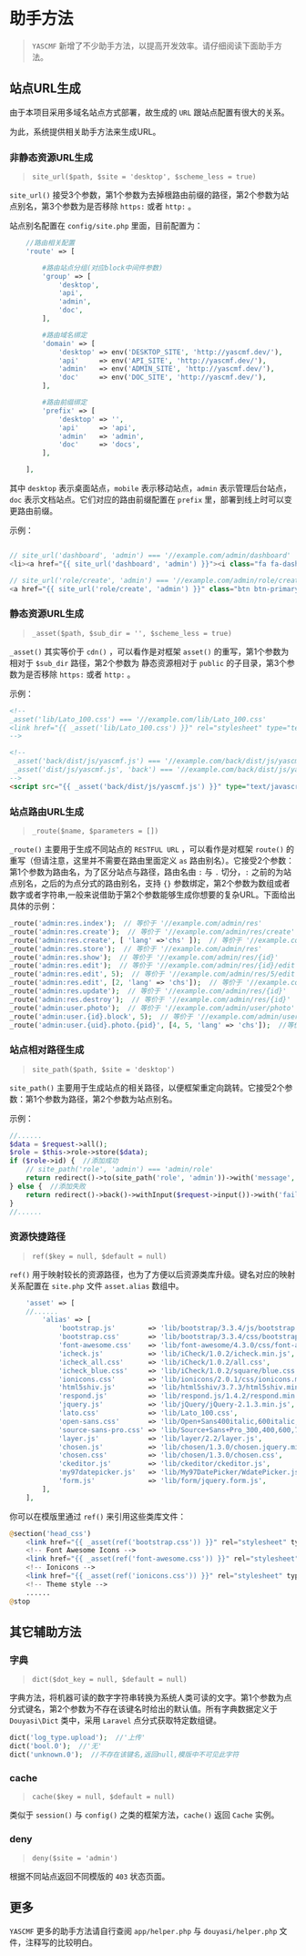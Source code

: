 # 助手方法

>   `YASCMF` 新增了不少助手方法，以提高开发效率。请仔细阅读下面助手方法。

## 站点URL生成

由于本项目采用多域名站点方式部署，故生成的 `URL` 跟站点配置有很大的关系。

为此，系统提供相关助手方法来生成URL。

### 非静态资源URL生成

>   `site_url($path, $site = 'desktop', $scheme_less = true)`

`site_url()` 接受3个参数，第1个参数为去掉根路由前缀的路径，第2个参数为站点别名，第3个参数为是否移除 `https:` 或者 `http:` 。

站点别名配置在 `config/site.php` 里面，目前配置为：

```php
    //路由相关配置
    'route' => [

        #路由站点分组(对应block中间件参数)
        'group' => [
            'desktop',
            'api',
            'admin',
            'doc',
        ],

        #路由域名绑定
        'domain' => [
            'desktop' => env('DESKTOP_SITE', 'http://yascmf.dev/'),
            'api'     => env('API_SITE', 'http://yascmf.dev/'),
            'admin'   => env('ADMIN_SITE', 'http://yascmf.dev/'),
            'doc'     => env('DOC_SITE', 'http://yascmf.dev/'),
        ],

        #路由前缀绑定
        'prefix' => [
            'desktop' => '',
            'api'     => 'api',
            'admin'   => 'admin',
            'doc'     => 'docs',
        ],

    ],
```

其中 `desktop` 表示桌面站点，`mobile` 表示移动站点，`admin` 表示管理后台站点，`doc` 表示文档站点。它们对应的路由前缀配置在 `prefix` 里，部署到线上时可以变更路由前缀。

示例：

```php

// site_url('dashboard', 'admin') === '//example.com/admin/dashboard'
<li><a href="{{ site_url('dashboard', 'admin') }}"><i class="fa fa-dashboard"></i> 主页</a></li>

// site_url('role/create', 'admin') === '//example.com/admin/role/create'
<a href="{{ site_url('role/create', 'admin') }}" class="btn btn-primary margin-bottom">新增角色</a>

```

### 静态资源URL生成

>   `_asset($path, $sub_dir = '', $scheme_less = true)`

`_asset()` 其实等价于 `cdn()` ，可以看作是对框架 `asset()` 的重写，第1个参数为相对于 `$sub_dir` 路径，第2个参数为 静态资源相对于 `public` 的子目录，第3个参数为是否移除 `https:` 或者 `http:` 。

示例：

```html
<!--
_asset('lib/Lato_100.css') === '//example.com/lib/Lato_100.css'
<link href="{{ _asset('lib/Lato_100.css') }}" rel="stylesheet" type="text/css" />
-->

<!--
 _asset('back/dist/js/yascmf.js') === '//example.com/back/dist/js/yascmf.js'
 _asset('dist/js/yascmf.js', 'back') === '//example.com/back/dist/js/yascmf.js'
-->
<script src="{{ _asset('back/dist/js/yascmf.js') }}" type="text/javascript"></script>
```

### 站点路由URL生成

>   `_route($name, $parameters = [])`

`_route()` 主要用于生成不同站点的 `RESTFUL URL` ，可以看作是对框架 `route()` 的重写（但请注意，这里并不需要在路由里面定义 `as` 路由别名）。它接受2个参数：第1个参数为路由名，为了区分站点与路径，路由名由 `:` 与 `.` 切分，`:` 之前的为站点别名，之后的为点分式的路由别名，支持 `{}` 参数绑定，第2个参数为数组或者数字或者字符串,一般来说借助于第2个参数能够生成你想要的复杂URL。下面给出具体的示例：

```php
_route('admin:res.index');  // 等价于 '//example.com/admin/res'
_route('admin:res.create');  // 等价于 '//example.com/admin/res/create'
_route('admin:res.create', [ 'lang' =>'chs' ]);  // 等价于 '//example.com/admin/res/create?lang=chs'
_route('admin:res.store');  // 等价于 '//example.com/admin/res'
_route('admin:res.show');  // 等价于 '//example.com/admin/res/{id}'
_route('admin:res.edit');  // 等价于 '//example.com/admin/res/{id}/edit'
_route('admin:res.edit', 5);  // 等价于 '//example.com/admin/res/5/edit'
_route('admin:res.edit', [2, 'lang' => 'chs']);  // 等价于 '//example.com/admin/res/2/edit?lang=chs'
_route('admin:res.update');  // 等价于 '//example.com/admin/res/{id}'
_route('admin:res.destroy');  // 等价于 '//example.com/admin/res/{id}'
_route('admin:user.photo');  // 等价于 '//example.com/admin/user/photo'
_route('admin:user.{id}.block', 5);  // 等价于 '//example.com/admin/user/5/block'
_route('admin:user.{uid}.photo.{pid}', [4, 5, 'lang' => 'chs']);  //等价于 '//example.com/admin/user/4/photo/5?lang=chs'
```

### 站点相对路径生成

>   `site_path($path, $site = 'desktop')`

`site_path()` 主要用于生成站点的相关路径，以便框架重定向跳转。它接受2个参数：第1个参数为路径，第2个参数为站点别名。

示例：

```php
//......
$data = $request->all();
$role = $this->role->store($data);
if ($role->id) {  //添加成功
    // site_path('role', 'admin') === 'admin/role'
    return redirect()->to(site_path('role', 'admin'))->with('message', '成功新增角色！');
} else {  //添加失败
    return redirect()->back()->withInput($request->input())->with('fail', '数据库操作返回异常！');
}
//......
```

### 资源快捷路径

>   `ref($key = null, $default = null)`

`ref()` 用于映射较长的资源路径，也为了方便以后资源类库升级。键名对应的映射关系配置在 `site.php` 文件 `asset.alias` 数组中。

```php
    'asset' => [
    //......
        'alias' => [
            'bootstrap.js'        => 'lib/bootstrap/3.3.4/js/bootstrap.min.js',
            'bootstrap.css'       => 'lib/bootstrap/3.3.4/css/bootstrap.min.css',
            'font-awesome.css'    => 'lib/font-awesome/4.3.0/css/font-awesome.min.css',
            'icheck.js'           => 'lib/iCheck/1.0.2/icheck.min.js',
            'icheck_all.css'      => 'lib/iCheck/1.0.2/all.css',
            'icheck_blue.css'     => 'lib/iCheck/1.0.2/square/blue.css',
            'ionicons.css'        => 'lib/ionicons/2.0.1/css/ionicons.min.css',
            'html5shiv.js'        => 'lib/html5shiv/3.7.3/html5shiv.min.js',
            'respond.js'          => 'lib/respond.js/1.4.2/respond.min.js',
            'jquery.js'           => 'lib/jQuery/jQuery-2.1.3.min.js',
            'lato.css'            => 'lib/Lato_100.css',
            'open-sans.css'       => 'lib/Open+Sans400italic,600italic,400,600.css',
            'source-sans-pro.css' => 'lib/Source+Sans+Pro_300,400,600,700,300italic,400italic,600italic.css',
            'layer.js'            => 'lib/layer/2.2/layer.js',
            'chosen.js'           => 'lib/chosen/1.3.0/chosen.jquery.min.js',
            'chosen.css'          => 'lib/chosen/1.3.0/chosen.css',
            'ckeditor.js'         => 'lib/ckeditor/ckeditor.js',
            'my97datepicker.js'   => 'lib/My97DatePicker/WdatePicker.js',
            'form.js'             => 'lib/form/jquery.form.js',
        ],
    ],
```

你可以在模版里通过 `ref()` 来引用这些类库文件：

```php
@section('head_css')
    <link href="{{ _asset(ref('bootstrap.css')) }}" rel="stylesheet" type="text/css" />
    <!-- Font Awesome Icons -->
    <link href="{{ _asset(ref('font-awesome.css')) }}" rel="stylesheet" type="text/css" />
    <!-- Ionicons -->
    <link href="{{ _asset(ref('ionicons.css')) }}" rel="stylesheet" type="text/css" />
    <!-- Theme style -->
    ......
@stop
```


## 其它辅助方法

### 字典

>   `dict($dot_key = null, $default = null)`

字典方法，将机器可读的数字字符串转换为系统人类可读的文字。第1个参数为点分式键名，第2个参数为不存在该键名时给出的默认值。所有字典数据定义于 `Douyasi\Dict` 类中，采用 `Laravel` 点分式获取特定数组键。

```php
dict('log_type.upload');  //'上传'
dict('bool.0');  //'无'
dict('unknown.0');  //不存在该键名,返回null,模版中不可见此字符
```

### cache

>   `cache($key = null, $default = null)`

类似于 `session()` 与 `config()` 之类的框架方法，`cache()` 返回 `Cache` 实例。

### deny

>   `deny($site = 'admin')`

根据不同站点返回不同模版的 `403` 状态页面。

## 更多

`YASCMF` 更多的助手方法请自行查阅 `app/helper.php` 与 `douyasi/helper.php` 文件，注释写的比较明白。

